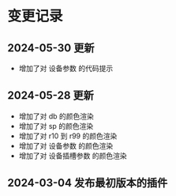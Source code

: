 # 变更记录

## 2024-05-30 更新
- 增加了对 设备参数 的代码提示

## 2024-05-28 更新
- 增加了对 db 的颜色渲染
- 增加了对 sp 的颜色渲染
- 增加了对 r10 到 r99 的颜色渲染
- 增加了对 设备参数 的颜色渲染
- 增加了对 设备插槽参数 的颜色渲染

## 2024-03-04 发布最初版本的插件